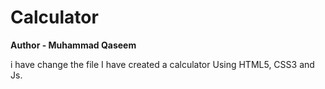 # Calculator
<strong>
Author - Muhammad Qaseem
</strong>

i have change the file
I have created a calculator Using HTML5, CSS3 and Js.
